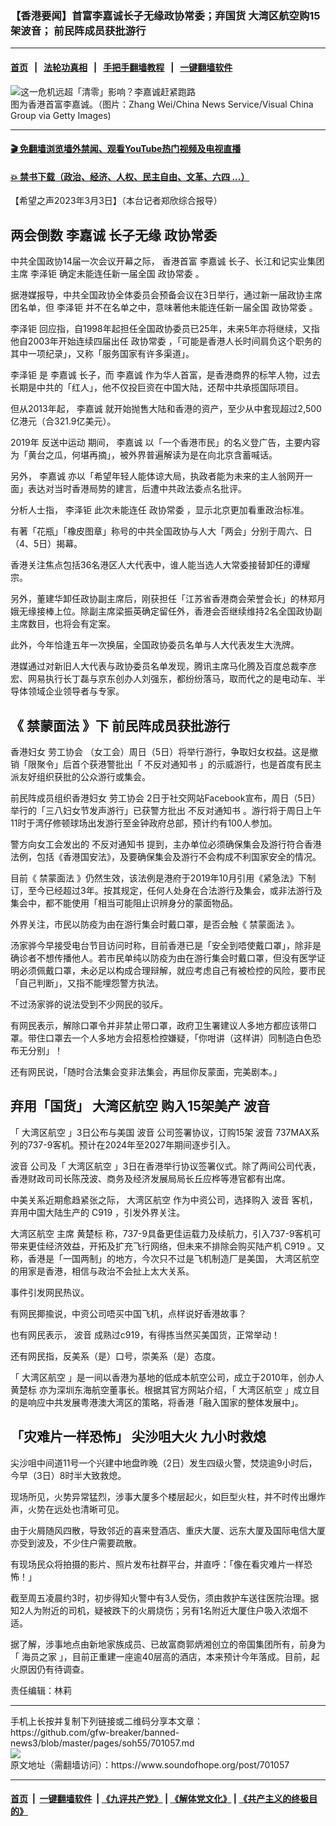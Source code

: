 ### 【香港要闻】首富李嘉诚长子无缘政协常委；弃国货 大湾区航空购15架波音； 前民阵成员获批游行
------------------------

#### [首页](https://github.com/gfw-breaker/banned-news3/blob/master/README.md) &nbsp;&nbsp;|&nbsp;&nbsp; [法轮功真相](https://github.com/begood0513/basic/blob/master/README.md)  &nbsp;&nbsp;|&nbsp;&nbsp; [手把手翻墙教程](https://github.com/gfw-breaker/guides/wiki)  &nbsp;&nbsp;|&nbsp;&nbsp; [一键翻墙软件](https://github.com/gfw-breaker/nogfw/blob/master/README.md)  



<div><img alt="这一危机远超「清零」影响？李嘉诚赶紧跑路" src="https://img.soundofhope.org/2022-10/gettyimages-956919308-594x594-1665018907821.jpg"/>
<br/><figcaption class="caption">
 图为香港首富李嘉诚。（图片：Zhang Wei/China News Service/Visual China Group via Getty Images)
</figcaption></div><hr/>

#### [ 🎬  免翻墙浏览墙外禁闻、观看YouTube热门视频及电视直播](https://github.com/gfw-breaker/HelloWorld)

#### [ 💥  禁书下载（政治、经济、人权、民主自由、文革、六四 ...）](https://github.com/gfw-breaker/books/blob/master/README.md)

<div><div class="Content__Wrapper sc-1bvya0-0 elmmKw article_body" data-checkusr="" itemprop="articleBody">
 <div id="post_place_1">
 </div>
 <p class="meta-top">
  <span class="meta">
   【希望之声2023年3月3日】（本台记者郑欣综合报导）
  </span>
 </p>
 <h2>
  <strong>
   两会倒数
   <ok href="/term/3199">
    李嘉诚
   </ok>
   长子无缘
   <ok href="/term/29514">
    政协常委
   </ok>
  </strong>
 </h2>
 <p>
  中共全国政协14届一次会议开幕之际，
  <ok href="/term/88988">
   香港首富
  </ok>
  <ok href="/term/3199">
   李嘉诚
  </ok>
  长子、长江和记实业集团主席
  <ok href="/term/99162">
   李泽钜
  </ok>
  确定未能连任新一届全国
  <ok href="/term/29514">
   政协常委
  </ok>
  。
 </p>
 <p>
  据港媒报导，中共全国政协全体委员会预备会议在3日举行，通过新一届政协主席团名单，但
  <ok href="/term/99162">
   李泽钜
  </ok>
  并不在名单之中，意味著他未能连任新一届全国
  <ok href="/term/29514">
   政协常委
  </ok>
  。
 </p>
 <p>
  <ok href="/term/99162">
   李泽钜
  </ok>
  回应指，自1998年起担任全国政协委员已25年，未来5年亦将继续，又指他自2003年开始连续四届出任
  <ok href="/term/29514">
   政协常委
  </ok>
  ，「可能是香港人长时间肩负这个职务的其中一项纪录」，又称「服务国家有许多渠道」。
 </p>
 <p>
  <ok href="/term/99162">
   李泽钜
  </ok>
  是
  <ok href="/term/3199">
   李嘉诚
  </ok>
  长子，而
  <ok href="/term/3199">
   李嘉诚
  </ok>
  作为华人首富，是香港商界的标竿人物，过去长期是中共的「红人」，他不仅投巨资在中国大陆，还帮中共承揽国际项目。
 </p>
 <p>
  但从2013年起，
  <ok href="/term/3199">
   李嘉诚
  </ok>
  就开始抛售大陆和香港的资产，至少从中套现超过2,500亿港元（合321.9亿美元）。
 </p>
 <p>
  2019年
  <ok href="/term/3448">
   反送中运动
  </ok>
  期间，
  <ok href="/term/3199">
   李嘉诚
  </ok>
  以「一个香港市民」的名义登广告，主要内容为「黄台之瓜，何堪再摘」，被外界普遍解读为是在向北京含蓄喊话。
 </p>
 <p>
  另外，
  <ok href="/term/3199">
   李嘉诚
  </ok>
  亦以「希望年轻人能体谅大局，执政者能为未来的主人翁网开一面」表达对当时香港局势的建言，后遭中共政法委点名批评。
 </p>
 <p>
  分析人士指，
  <ok href="/term/99162">
   李泽钜
  </ok>
  此次未能连任
  <ok href="/term/29514">
   政协常委
  </ok>
  ，显示北京更加看重政治标准。
 </p>
 <p>
  有著「花瓶」「橡皮图章」称号的中共全国政协与人大「两会」分别于周六、日（4、5日）揭幕。
 </p>
 <p>
  香港关注焦点包括36名港区人大代表中，谁人能当选人大常委接替卸任的谭耀宗。
 </p>
 <p>
  另外，董建华卸任政协副主席后，刚获担任「江苏省香港商会荣誉会长」的林郑月娥无缘接棒上位。除副主席梁振英确定留任外，香港会否继续维持2名全国政协副主席数目，也将会有定案。
 </p>
 <p>
  此外，今年恰逢五年一次换届，全国政协委员名单与人大代表发生大洗牌。
 </p>
 <p>
  港媒通过对新旧人大代表与政协委员名单发现，腾讯主席马化腾及百度总裁李彦宏、网易执行长丁磊与京东创办人刘强东，都纷纷落马，取而代之的是电动车、半导体领域企业领导者与专家。
 </p>
 <h2>
  <strong>
   《
   <ok href="/term/172019">
    禁蒙面法
   </ok>
   》下 前民阵成员获批游行
  </strong>
 </h2>
 <p>
  香港妇女
  <ok href="/term/845045">
   劳工协会
  </ok>
  （女工会）周日（5日）将举行游行，争取妇女权益。这是撤销「限聚令」后首个获港警批出「
  <ok href="/term/145568">
   不反对通知书
  </ok>
  」的示威游行，也是首度有民主派友好组织获批的公众游行或集会。
 </p>
 <p>
  前民阵成员组织香港妇女
  <ok href="/term/845045">
   劳工协会
  </ok>
  2日于社交网站Facebook宣布，周日（5日）举行的「三八妇女节发声游行」已获警方批出
  <ok href="/term/145568">
   不反对通知书
  </ok>
  。游行将于周日上午11时于湾仔修顿球场出发游行至金钟政府总部，预计约有100人参加。
 </p>
 <p>
  警方向女工会发出的
  <ok href="/term/145568">
   不反对通知书
  </ok>
  提到，主办单位必须确保集会及游行符合香港法例，包括《香港国安法》，及要确保集会及游行不会构成不利国家安全的情况。
 </p>
 <p>
  目前《
  <ok href="/term/172019">
   禁蒙面法
  </ok>
  》仍然生效，该法例是港府于2019年10月引用《紧急法》下制订，至今已经超过3年。按其规定，任何人处身在合法游行及集会，或非法游行及集会中，都不能使用「相当可能阻止识辨身分的蒙面物品。
 </p>
 <p>
  外界关注，市民以防疫为由在游行集会时戴口罩，是否会触《
  <ok href="/term/172019">
   禁蒙面法
  </ok>
  》。
 </p>
 <p>
  汤家骅今早接受电台节目访问时称，目前香港已是「安全到唔使戴口罩」，除非是确诊者不想传播他人。若市民单纯以防疫为由在游行集会时戴口罩，但没有医学证明必须佩戴口罩，未必足以构成合理辩解，就应考虑自己有被检控的风险，要市民「自己判断」，又指不能埋怨警方执法。
 </p>
 <p>
  不过汤家骅的说法受到不少网民的驳斥。
 </p>
 <p>
  有网民表示，解除口罩令并非禁止带口罩，政府卫生署建议人多地方都应该带口罩。带住口罩去一个人多地方会招惹检控嫌疑，「你咁讲（这样讲）同制造白色恐布无分别」！
 </p>
 <p>
  还有网民说，「随时合法集会变非法集会，再屈你反蒙面，完美剧本。」
 </p>
 <h2>
  <strong>
   弃用「国货」
   <ok href="/term/403411">
    大湾区航空
   </ok>
   购入15架美产
   <ok href="/term/2545">
    波音
   </ok>
  </strong>
 </h2>
 <p>
  「
  <ok href="/term/403411">
   大湾区航空
  </ok>
  」3日公布与美国
  <ok href="/term/2545">
   波音
  </ok>
  公司签署协议，订购15架
  <ok href="/term/2545">
   波音
  </ok>
  737MAX系列的737-9客机。预计在2024年至2027年期间逐步引入。
 </p>
 <p>
  <ok href="/term/2545">
   波音
  </ok>
  公司及「
  <ok href="/term/403411">
   大湾区航空
  </ok>
  」3日在香港举行协议签署仪式。除了两间公司代表，香港财政司司长陈茂波、商务及经济发展局局长丘应桦等港官都有出席。
 </p>
 <p>
  中美关系近期愈趋紧张之际，
  <ok href="/term/403411">
   大湾区航空
  </ok>
  作为中资公司，选择购入
  <ok href="/term/2545">
   波音
  </ok>
  客机，弃用中国大陆生产的
  <ok href="/term/46356">
   C919
  </ok>
  ，引发外界关注。
 </p>
 <p>
  <ok href="/term/403411">
   大湾区航空
  </ok>
  主席
  <ok href="/term/33885">
   黄楚标
  </ok>
  称，737-9具备更佳运载力及续航力，引入737-9客机可带来更佳经济效益，开拓及扩充飞行网络，但未来不排除会购买陆产机
  <ok href="/term/46356">
   C919
  </ok>
  。又称，香港是「一国两制」的地方，今次只不过是飞机制造厂是美国，
  <ok href="/term/403411">
   大湾区航空
  </ok>
  的用家是香港，相信与政治不会扯上太大关系。
 </p>
 <p>
  事件引发网民热议。
 </p>
 <p>
  有网民揶揄说，中资公司唔买中国飞机，点样说好香港故事？
 </p>
 <p>
  也有网民表示，
  <ok href="/term/2545">
   波音
  </ok>
  成熟过c919，有得拣当然买美国货，正常举动！
 </p>
 <p>
  还有网民指，反美系（是）口号，崇美系（是）态度。
 </p>
 <p>
  「
  <ok href="/term/403411">
   大湾区航空
  </ok>
  」是一间以香港为基地的低成本航空公司，成立于2010年，创办人
  <ok href="/term/33885">
   黄楚标
  </ok>
  亦为深圳东海航空董事长。根据其官方网站介绍，「
  <ok href="/term/403411">
   大湾区航空
  </ok>
  」成立目的是响应中共发展粤港澳大湾区的策略，将香港「融入国家的整体发展中」。
 </p>
 <h2>
  <strong>
   「灾难片一样恐怖」
   <ok href="/term/845048">
    尖沙咀大火
   </ok>
   九小时救熄
  </strong>
 </h2>
 <p>
  尖沙咀中间道11号一个兴建中地盘昨晚（2日）发生四级火警，焚烧逾9小时后，今早（3日）8时半大致救熄。
 </p>
 <p>
  现场所见，火势异常猛烈，涉事大厦多个楼层起火，如巨型火柱，并不时传出爆炸声，火势在远处也清晰可见。
 </p>
 <p>
  由于火屑随风四散，导致邻近的喜来登酒店、重庆大厦、远东大厦及国际电信大厦亦受到波及，不少住户需要疏散。
 </p>
 <p>
  有现场民众将拍摄的影片、照片发布社群平台，并直呼：「像在看灾难片一样恐怖！」
 </p>
 <p>
  截至周五凌晨约3时，初步得知火警中有3人受伤，须由救护车送往医院治理。据知2人为附近的司机，疑被跌下的火屑烧伤；另有1名附近大厦住户吸入浓烟不适。
 </p>
 <p>
  据了解，涉事地点由新地家族成员、已故富商郭炳湘创立的帝国集团所有，前身为「
  <ok href="/term/845051">
   海员之家
  </ok>
  」，目前正重建一座逾40层高的酒店，本来预计今年落成。目前，起火原因仍有待调查。
 </p>
 <p class="meta-btm">
  责任编辑：林莉
 </p>
</div>
</div>
<hr/>
手机上长按并复制下列链接或二维码分享本文章：<br/>
https://github.com/gfw-breaker/banned-news3/blob/master/pages/soh55/701057.md <br/>
<a href='https://github.com/gfw-breaker/banned-news3/blob/master/pages/soh55/701057.md'><img src='https://github.com/gfw-breaker/banned-news3/blob/master/pages/soh55/701057.md.png'/></a> <br/>
原文地址（需翻墙访问）：https://www.soundofhope.org/post/701057


------------------------
#### [首页](https://github.com/gfw-breaker/banned-news3/blob/master/README.md) &nbsp;|&nbsp; [一键翻墙软件](https://github.com/gfw-breaker/nogfw/blob/master/README.md) &nbsp;| [《九评共产党》](https://github.com/gfw-breaker/9ping.md/blob/master/README.md#九评之一评共产党是什么) | [《解体党文化》](https://github.com/gfw-breaker/jtdwh.md/blob/master/README.md) | [《共产主义的终极目的》](https://github.com/gfw-breaker/gczydzjmd.md/blob/master/README.md)


<img src='http://gfw-breaker.win/banned-news3/pages/soh55/701057.md' width='0px' height='0px'/>